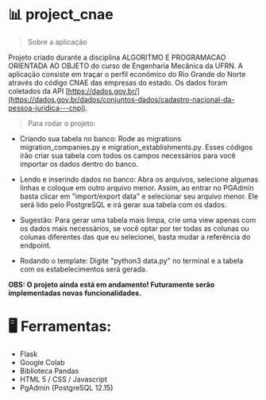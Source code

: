 # 📊 project_cnae

> Sobre a aplicação 

Projeto criado durante a disciplina ALGORITMO E PROGRAMACAO ORIENTADA AO OBJETO do curso de Engenharia Mecânica da UFRN. A aplicação consiste em traçar o perfil econômico do Rio Grande do Norte através do código CNAE das empresas do estado. Os dados foram coletados da API [https://dados.gov.br/](https://dados.gov.br/dados/conjuntos-dados/cadastro-nacional-da-pessoa-juridica---cnpj).

> Para rodar o projeto:

- Criando sua tabela no banco: Rode as migrations migration_companies.py e migration_establishments.py. Esses códigos irão criar sua tabela com todos os campos necessários para você importar os dados dentro do banco.

- Lendo e inserindo dados no banco: Abra os arquivos, selecione algumas linhas e coloque em outro arquivo menor. Assim, ao entrar no PGAdmin basta clicar em "import/export data" e selecionar seu arquivo menor. Ele será lido pelo PostgreSQL e irá gerar sua tabela com os dados.

- Sugestão: Para gerar uma tabela mais limpa, crie uma view apenas com os dados mais necessários, se você optar por ter todas as colunas ou colunas diferentes das que eu selecionei, basta mudar a referência do endpoint.

- Rodando o template: Digite "python3 data.py" no terminal e a tabela com os estabelecimentos será gerada.

**OBS: O projeto ainda está em andamento! Futuramente serão implementadas novas funcionalidades.**

# 🖥 Ferramentas:

- Flask
- Google Colab
- Biblioteca Pandas
- HTML 5 / CSS / Javascript
- PgAdmin (PostgreSQL 12.15)

